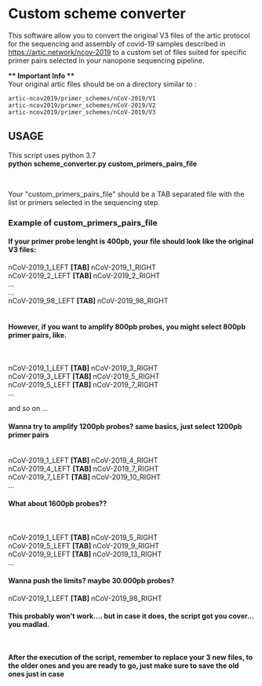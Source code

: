 # Custom scheme converter #

This software allow you to convert the original V3 files of the artic protocol for the sequencing and assembly of covid-19 samples described in https://artic.network/ncov-2019 to a custom set of files suited for specific primer pairs selected in your nanopone sequencing pipeline.

<b> ** Important Info ** </b>
<br>
Your original artic files should be on a directory similar to :

    artic-ncov2019/primer_schemes/nCoV-2019/V1
    artic-ncov2019/primer_schemes/nCoV-2019/V2
    artic-ncov2019/primer_schemes/nCoV-2019/V3

<h2> USAGE </h2>

This script uses python 3.7 
<br>
<b> python scheme_converter.py custom_primers_pairs_file </b>

<br>

Your "custom_primers_pairs_file" should be a TAB separated file with the list or primers selected in the sequencing step.

<h3> Example of custom_primers_pairs_file </h3>

<h4> If your primer probe lenght is 400pb, your file should look like the original V3 files: </h4>

nCoV-2019_1_LEFT <b> [TAB] </b> nCoV-2019_1_RIGHT<br>
nCoV-2019_2_LEFT <b> [TAB] </b> nCoV-2019_2_RIGHT<br>
...<br>
...<br>
nCoV-2019_98_LEFT <b> [TAB] </b> nCoV-2019_98_RIGHT<br>
<br>
<h4> However, if you want to amplify 800pb probes, you might select 800pb primer pairs, like. </h4> <br>

nCoV-2019_1_LEFT <b> [TAB] </b> nCoV-2019_3_RIGHT<br>
nCoV-2019_3_LEFT <b> [TAB] </b> nCoV-2019_5_RIGHT<br>
nCoV-2019_5_LEFT <b> [TAB] </b> nCoV-2019_7_RIGHT<br>
...<br>

and so on ...<br>

<h4> Wanna try to amplify 1200pb probes? same basics, just select 1200pb primer pairs </h4> 
<br>
nCoV-2019_1_LEFT <b> [TAB] </b> nCoV-2019_4_RIGHT<br>
nCoV-2019_4_LEFT <b> [TAB] </b> nCoV-2019_7_RIGHT<br>
nCoV-2019_7_LEFT <b> [TAB] </b> nCoV-2019_10_RIGHT<br>
...<br>

<h4> What about 1600pb probes?? </h4> <br>
<br>
nCoV-2019_1_LEFT <b> [TAB] </b> nCoV-2019_5_RIGHT<br>
nCoV-2019_5_LEFT <b> [TAB] </b> nCoV-2019_9_RIGHT<br>
nCoV-2019_9_LEFT <b> [TAB] </b> nCoV-2019_13_RIGHT<br>
...<br>

<h4> Wanna push the limits? maybe 30.000pb probes? </h4> 

nCoV-2019_1_LEFT <b> [TAB] </b> nCoV-2019_98_RIGHT<br>

<h4> This probably won't work.... but in case it does, the script got you cover... you madlad. </h4>

<br>

<b> After the execution of the script, remember to replace your 3 new files, to the older ones and you are ready to go, just make sure to save the old ones just in case </b>


